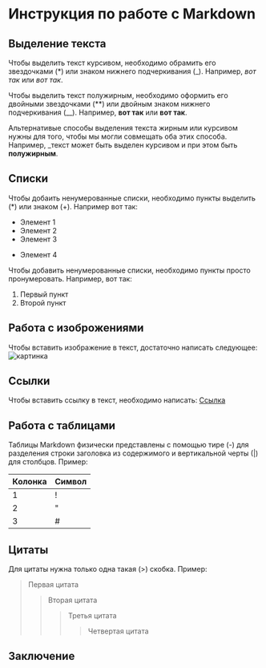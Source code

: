 # Инструкция по работе с Markdown

## Выделение текста

Чтобы выделить текст курсивом, необходимо обрамить его звездочками (*) или знаком нижнего подчеркивания (_). Например, *вот так* или _вот так_.

Чтобы выделить текст полужирным, необходимо оформить его двойными звездочками (**) или двойным знаком нижнего подчеркивания (__). Например, **вот так** или __вот так__.

Альтернативые способы выделения текста жирным или курсивом нужны для того, чтобы мы могли совмещать оба этих способа. Например, _текст может быть выделен курсивом и при этом быть **полужирным**.

## Списки


Чтобы добаить ненумерованные списки, необходимо пункты выделить (*) или знаком (+). Например вот так:

* Элемент 1
* Элемент 2
* Элемент 3
+ Элемент 4

Чтобы добавить ненумерованные списки, необходимо пункты просто пронумеровать. Например, вот так:
1. Первый пункт
2. Второй пункт


## Работа с изоброжениями

Чтобы вставить изображение в текст, достаточно написать следующее:
![картинка](IMG_5037.JPG)

## Ссылки

Чтобы вставить ссылку в текст, необходимо написать:
[Ссылка](https://gb.ru/lessons/238304)

## Работа с таблицами

Таблицы Markdown физически представлены с помощью тире (-) для разделения строки заголовка из содержимого и вертикальной черты (|) для столбцов. Пример:

Колонка | Символ
--------|--------
1       |   !
2       |   "  
3       |   #





## Цитаты
Для цитаты нужна только одна такая (>) скобка. Пример:
> Первая цитата
>> Вторая цитата
>>> Третья цитата
>>>> Четвертая цитата


## Заключение